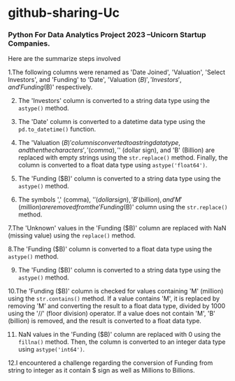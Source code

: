# github-sharing-Uc

### Python For Data Analytics Project 2023 –Unicorn Startup Companies.

Here are the summarize steps involved 

1.The following columns were renamed as 'Date Joined', 'Valuation', 'Select Investors', and 'Funding' to 'Date', 'Valuation ($B)', 'Investors', and 'Funding ($B)' respectively.

2. The 'Investors' column is converted to a string data type using the `astype()` method.

3. The 'Date' column is converted to a datetime data type using the `pd.to_datetime()` function.

4.  The 'Valuation ($B)' column is converted to a string data type, and then the characters ',' (comma), '$' (dollar sign), and 'B' (Billion) are replaced with empty strings using the `str.replace()` method. Finally, the column is converted to a float data type using `astype('float64')`.

5. The 'Funding ($B)' column is converted to a string data type using the `astype()` method.

6. The symbols ',' (comma), '$' (dollar sign), 'B' (billion), and 'M' (million) are removed from the 'Funding ($B)' column using the `str.replace()` method.

7.The 'Unknown' values in the 'Funding ($B)' column are replaced with NaN (missing value) using the `replace()` method.

8.The 'Funding ($B)' column is converted to a float data type using the `astype()` method.

9. The 'Funding ($B)' column is converted to a string data type using the `astype()` method.

10.The 'Funding ($B)' column is checked for values containing 'M' (million) using the `str.contains()` method. If a value contains 'M', it is replaced by removing 'M' and converting the result to a float data type, divided by 1000 using the '//' (floor division) operator. If a value does not contain 'M', 'B' (billion) is removed, and the result is converted to a float data type.

11.  NaN values in the 'Funding ($B)' column are replaced with 0 using the `fillna()` method. Then, the column is converted to an integer data type using `astype('int64')`.


12.I encountered a challenge regarding the conversion of Funding from string to integer as it contain $ sign as well as Millions to Billions.
